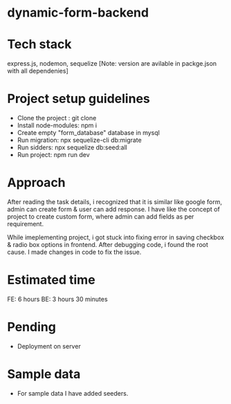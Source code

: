 # dynamic-form-backend

# Tech stack #
express.js, nodemon, sequelize [Note: version are avilable in packge.json with all dependenies]

# Project setup guidelines #
- Clone the project : git clone 
- Install node-modules: npm i
- Create empty "form_database" database in mysql 
- Run migration: npx sequelize-cli db:migrate
- Run sidders: npx sequelize db:seed:all
- Run project: npm run dev

# Approach #
After reading the task details, i recognized that it is similar like google form, admin can create form & user can add response. I have like the concept of project to create custom form, where admin can add fields as per requirement.

While imeplementing project, i got stuck into fixing error in saving checkbox & radio box options in frontend. After debugging code, i found the root cause. I made changes in code to fix the issue.

# Estimated time #
FE: 6 hours
BE: 3 hours 30 minutes

# Pending #
- Deployment on server 

# Sample data #
- For sample data I have added seeders.


